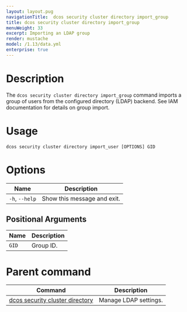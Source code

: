 ```yaml
---
layout: layout.pug
navigationTitle:  dcos security cluster directory import_group
title: dcos security cluster directory import_group
menuWeight: 33
excerpt: Importing an LDAP group
render: mustache
model: /1.13/data.yml
enterprise: true
---
```


# Description

The `dcos security cluster directory import_group` command imports a group of users from the configured directory (LDAP) backend. See IAM documentation for details on group import.

# Usage

```
dcos security cluster directory import_user [OPTIONS] GID
```

# Options

| Name | Description |
|--------|-------------------|
| `-h`, `--help` |  Show this message and exit.|

## Positional Arguments

| Name | Description |
|--------|-------------------|
| `GID` | Group ID. |

# Parent command

| Command | Description |
|---------|-------------|
| [dcos security cluster directory](/1.13/cli/command-reference/dcos-security/dcos-security-cluster/dcos-security-cluster-directory/) | Manage LDAP settings. |
